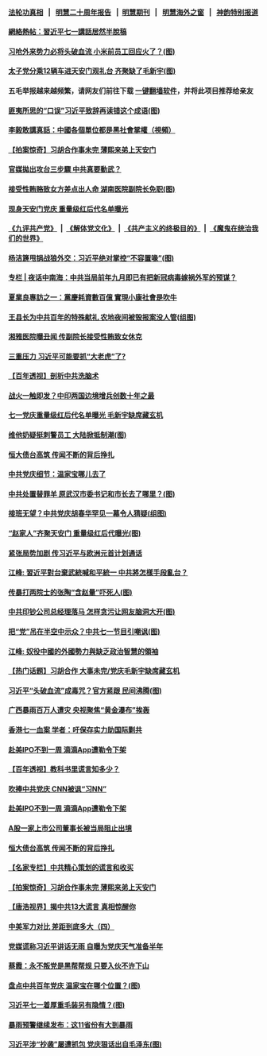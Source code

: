 #### [法轮功真相](https://github.com/gfw-breaker/truth/blob/master/README.md?t=0) &nbsp;&nbsp;|&nbsp;&nbsp; [明慧二十周年报告](https://github.com/gfw-breaker/mh-reports/blob/master/README.md?t=0) &nbsp;&nbsp;|&nbsp;&nbsp;[明慧期刊](https://github.com/gfw-breaker/mh-qikan) &nbsp;&nbsp;|&nbsp;&nbsp; [明慧海外之窗](https://github.com/gfw-breaker/mh-news/blob/master/README.md?t=0) &nbsp;&nbsp;|&nbsp;&nbsp; [神韵特别报道](https://github.com/gfw-breaker/mh-news/blob/master/shenyun.md?t=0)
#### [ 網絡熱帖：習近平七一講話居然半脫稿](https://github.com/gfw-breaker/banned-news3/blob/master/pages/soh5/522422.md)
#### [ 习呛外来势力必将头破血流 小米前员工回应火了？(图)](https://github.com/gfw-breaker/banned-news3/blob/master/pages/p1/976976.md)
#### [ 太子党分乘12辆车进天安门观礼台 齐聚缺了毛新宇(图)](https://github.com/gfw-breaker/banned-news3/blob/master/pages/p2/976940.md)
#### 五毛举报越来越频繁，请网友们前往下载 [一键翻墙软件](https://github.com/gfw-breaker/ssr-accounts)，并将此项目推荐给亲友
#### [ 匪夷所思的“口误”习近平致辞再读错这个成语(图)](https://github.com/gfw-breaker/banned-news3/blob/master/pages/p2/976917.md)
#### [ 李毅敢講真話：中國各個單位都是黑社會掌權（視頻）](https://github.com/gfw-breaker/banned-news3/blob/master/pages/soh5/522143.md)
#### [ 【拍案惊奇】习胡合作事未完 薄熙来弟上天安门](https://github.com/gfw-breaker/banned-news3/blob/master/pages/nsc413/n13065867.md)
#### [ 官媒拋出攻台三步驟 中共真要動武？](https://github.com/gfw-breaker/banned-news3/blob/master/pages/soh5/522278.md)
#### [ 接受性贿赂致女方差点出人命 湖南医院副院长免职(图)](https://github.com/gfw-breaker/banned-news3/blob/master/pages/p2/977033.md)
#### [ 现身天安门党庆 重量级红后代名单曝光](https://github.com/gfw-breaker/banned-news3/blob/master/pages/nsc413/n13065475.md)
#### [《九评共产党》](https://github.com/begood0513/9ping.md/blob/master/README.md) &nbsp;|&nbsp; [《解体党文化》](../../../../jtdwh.md/blob/master/README.md)  &nbsp;|&nbsp; [《共产主义的终极目的》](../../../../gczydzjmd.md/blob/master/README.md) &nbsp;|&nbsp; [《魔鬼在统治我们的世界》](../../../../mgztzwmdsj.md/blob/master/README.md) 
#### [ 杨洁篪甩锅战狼外交：习近平绝对掌控“不容置喙”(图)](https://github.com/gfw-breaker/banned-news3/blob/master/pages/p2/977024.md)
#### [ 专栏 | 夜话中南海：中共当局前年九月即已有把新冠病毒嫁祸外军的预谋？](https://github.com/gfw-breaker/banned-news3/blob/master/pages/yehuazhongnanhai/gx-07022021171105.md)
#### [ 夏業良專訪之一：黨慶耗資數百億 實現小康社會是吹牛](https://github.com/gfw-breaker/banned-news3/blob/master/pages/soh5/522299.md)
#### [ 王县长为中共百年的特殊献礼 农地夜间被毁报案没人管(组图)](https://github.com/gfw-breaker/banned-news3/blob/master/pages/p1/976998.md)
#### [ 湘雅医院曝丑闻 传副院长接受性贿致女休克](https://github.com/gfw-breaker/banned-news3/blob/master/pages/nsc413/n13066315.md)
#### [ 三重压力 习近平可能要抓“大老虎”了?](https://github.com/gfw-breaker/banned-news3/blob/master/pages/soh186/261898.md)
#### [ 【百年透视】剖析中共洗脑术](https://github.com/gfw-breaker/banned-news3/blob/master/pages/prog204/a103157825.md)
#### [ 战火一触即发？中印两国边境增兵创数十年之最](https://github.com/gfw-breaker/banned-news3/blob/master/pages/prog204/a103157794.md)
#### [ 七一党庆重量级红后代名单曝光 毛新宇缺席藏玄机](https://github.com/gfw-breaker/banned-news3/blob/master/pages/prog1138/a103157741.md)
#### [ 维他奶疑挺刺警员工 大陆掀抵制潮(图)](https://github.com/gfw-breaker/banned-news3/blob/master/pages/p1/976996.md)
#### [ 恒大债台高筑 传闻不断的背后挣扎](https://github.com/gfw-breaker/banned-news3/blob/master/pages/nf4514/n13065692.md)
#### [ 中共党庆细节：温家宝哪儿去了](https://github.com/gfw-breaker/banned-news3/blob/master/pages/prog1138/a103157128.md)
#### [ 中共处置替罪羊 原武汉市委书记和市长去了哪里？(图)](https://github.com/gfw-breaker/banned-news3/blob/master/pages/p2/976955.md)
#### [ 接班无望？中共党庆胡春华罕见一幕令人猜疑(组图)](https://github.com/gfw-breaker/banned-news3/blob/master/pages/p2/976843.md)
#### [ “赵家人”齐聚天安门 重量级红后代曝光(图)](https://github.com/gfw-breaker/banned-news3/blob/master/pages/p1/977001.md)
#### [ 紧张局势加剧 传习近平与欧洲元首计划通话](https://github.com/gfw-breaker/banned-news3/blob/master/pages/nsc413/n13067124.md)
#### [ 江峰: 習近平對台棄武統喊和平統一 中共將怎樣手段亂台？](https://github.com/gfw-breaker/banned-news3/blob/master/pages/soh5/522371.md)
#### [ 传暴打两院士的张陶“含赵量”吓死人(图)](https://github.com/gfw-breaker/banned-news3/blob/master/pages/p2/977101.md)
#### [ 中共印钞公司总经理落马 怎样贪污让网友脑洞大开(图)](https://github.com/gfw-breaker/banned-news3/blob/master/pages/p2/976956.md)
#### [ 把“党”吊在半空中示众？中共七一节目引嘲讽(图)](https://github.com/gfw-breaker/banned-news3/blob/master/pages/p1/976915.md)
#### [ 江峰: 奴役中國的外國勢力與缺乏政治智慧的領袖](https://github.com/gfw-breaker/banned-news3/blob/master/pages/soh5/521774.md)
#### [ 【热门话题】习胡合作 大事未完/党庆毛新宇缺席藏玄机](https://github.com/gfw-breaker/banned-news3/blob/master/pages/prog204/a103157852.md)
#### [ 习近平“头破血流”成毒咒？官方紧跟 民间沸腾(图)](https://github.com/gfw-breaker/banned-news3/blob/master/pages/p1/977092.md)
#### [ 广西暴雨百万人遭灾 央视聚焦“黄金瀑布”挨轰](https://github.com/gfw-breaker/banned-news3/blob/master/pages/nsc413/n13065877.md)
#### [ 香港七一血案 学者：吁保存实力助国际剿共](https://github.com/gfw-breaker/banned-news3/blob/master/pages/nsc413/n13063671.md)
#### [ 赴美IPO不到一周 滴滴App遭勒令下架](https://github.com/gfw-breaker/banned-news3/blob/master/pages/nf4514/n13066826.md)
#### [ 【百年透视】教科书里谎言知多少？](https://github.com/gfw-breaker/banned-news3/blob/master/pages/nf4514/n13064563.md)
#### [ 吹捧中共党庆 CNN被讽“习NN”](https://github.com/gfw-breaker/banned-news3/blob/master/pages/prog1138/a103157371.md)
#### [ 赴美IPO不到一周 滴滴App遭勒令下架](https://github.com/gfw-breaker/banned-news3/blob/master/pages/nsc413/n13066826.md)
#### [ A股一家上市公司董事长被当局阻止出境](https://github.com/gfw-breaker/banned-news3/blob/master/pages/nsc413/n13065763.md)
#### [ 恒大债台高筑 传闻不断的背后挣扎](https://github.com/gfw-breaker/banned-news3/blob/master/pages/nsc413/n13065692.md)
#### [ 【名家专栏】中共精心策划的谎言和收买](https://github.com/gfw-breaker/banned-news3/blob/master/pages/nsc413/n13065253.md)
#### [ 【拍案惊奇】习胡合作事未完 薄熙来弟上天安门](https://github.com/gfw-breaker/banned-news3/blob/master/pages/nsc412/n13065867.md)
#### [ 【唐浩视界】揭中共13大谎言 真相惊醒你](https://github.com/gfw-breaker/banned-news3/blob/master/pages/nf4514/n13065208.md)
#### [ 中美军力对比 差距到底多大（四）](https://github.com/gfw-breaker/banned-news3/blob/master/pages/nf4514/n13064742.md)
#### [ 党媒谎称习近平讲话无雨 自曝为党庆天气准备半年](https://github.com/gfw-breaker/banned-news3/blob/master/pages/prog204/a103157682.md)
#### [ 蔡霞：永不叛党是黑帮帮规 只要入伙不许下山](https://github.com/gfw-breaker/banned-news3/blob/master/pages/prog1138/a103157712.md)
#### [ 盘点中共百年党庆 温家宝在哪个位置？(图)](https://github.com/gfw-breaker/banned-news3/blob/master/pages/p2/976883.md)
#### [ 习近平七一着厚重毛装另有隐情？(图)](https://github.com/gfw-breaker/banned-news3/blob/master/pages/p2/976856.md)
#### [ 暴雨预警继续发布：这11省份有大到暴雨](https://github.com/gfw-breaker/banned-news3/blob/master/pages/p1/977073.md)
#### [ 习近平涉“抄袭”屡遭抓包 党庆狠话出自毛泽东(图)](https://github.com/gfw-breaker/banned-news3/blob/master/pages/p1/976935.md)
